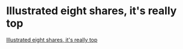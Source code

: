# Illustrated eight shares, it's really top
[Illustrated eight shares, it's really top](https://aiwithcloud.com/2022/09/15/illustrated_eight_shares_its_really_top/)